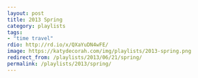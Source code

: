 ```yaml
---
layout: post
title: 2013 Spring
category: playlists
tags:
- "time travel"
rdio: http://rd.io/x/QXaYuDN4wFE/
image: https://katydecorah.com/img/playlists/2013-spring.png
redirect_from: /playlists/2013/06/21/spring/
permalink: /playlists/2013/spring/
---
```


